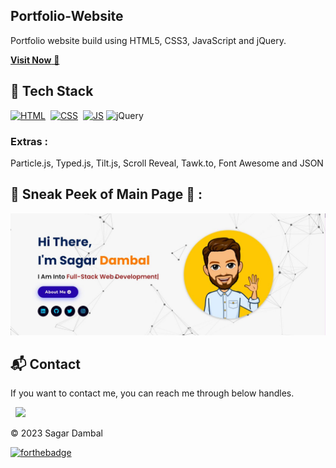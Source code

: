 ## Portfolio-Website
Portfolio website build using HTML5, CSS3, JavaScript and jQuery.

<a href="https://sagardambal.netlify.app/" target="_blank">**Visit Now** 🚀</a>


## 📌 Tech Stack
[![HTML](https://img.shields.io/badge/html5%20-%23E34F26.svg?&style=for-the-badge&logo=html5&logoColor=white)](https://github.com/jigar-sable/Portfolio-Website/search?l=html)&nbsp;
[![CSS](https://img.shields.io/badge/css3%20-%231572B6.svg?&style=for-the-badge&logo=css3&logoColor=white)](https://github.com/jigar-sable/Portfolio-Website/search?l=css)&nbsp;
[![JS](https://img.shields.io/badge/javascript%20-%23323330.svg?&style=for-the-badge&logo=javascript&logoColor=%23F7DF1E)](https://github.com/jigar-sable/Portfolio-Website/search?l=javascript)
<img alt="jQuery" src="https://img.shields.io/badge/jquery-%230769AD.svg?style=for-the-badge&logo=jquery&logoColor=white"/>

### Extras : 
Particle.js, Typed.js, Tilt.js, Scroll Reveal, Tawk.to, Font Awesome and JSON

## 📌 Sneak Peek of Main Page 🙈 :
![ss](./assets/images/PortfolioFrontImage.JPG)


<h2>📬 Contact</h2>


If you want to contact me, you can reach me through below handles.

&nbsp;&nbsp;<a href="https://www.linkedin.com/in/sagar-dambal/"><img src="https://www.felberpr.com/wp-content/uploads/linkedin-logo.png" width="30"></img></a>

© 2023 Sagar Dambal


[![forthebadge](https://forthebadge.com/images/badges/built-with-love.svg)](https://forthebadge.com)
